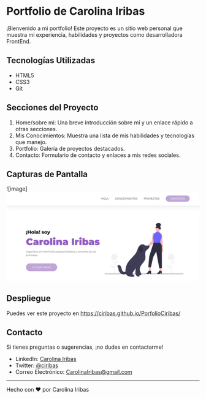 # Portfolio de Carolina Iribas

¡Bienvenido a mi portfolio! Este proyecto es un sitio web personal que muestra mi experiencia, habilidades y proyectos como desarrolladora FrontEnd.

## Tecnologías Utilizadas

- HTML5
- CSS3
- Git

## Secciones del Proyecto

1. Home/sobre mi: Una breve introducción sobre mí y un enlace rápido a otras secciones.
2. Mis Conocimientos: Muestra una lista de mis habilidades y tecnologías que manejo.
4. Portfolio: Galería de proyectos destacados.
5. Contacto: Formulario de contacto y enlaces a mis redes sociales.

## Capturas de Pantalla

![image]![alt text](imagenes/image.png)


## Despliegue

Puedes ver este proyecto en https://ciribas.github.io/PorfolioCiribas/

## Contacto 

Si tienes preguntas o sugerencias, ¡no dudes en contactarme!

- LinkedIn: [Carolina Iribas](https://www.linkedin.com/in/carolina-iribas/)
- Twitter: [@ciribas](https://twitter.com/ciribas)
- Correo Electrónico: [CarolinaIribas@gmail.com](mailto:CarolinaIribas@gmail.com)

---

Hecho con ❤️ por Carolina Iribas
